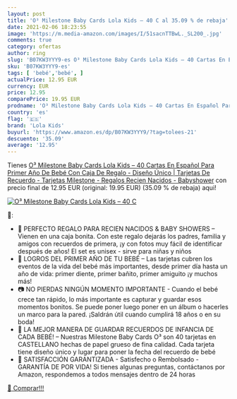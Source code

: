 ```yaml
---
layout: post
title: 'O³ Milestone Baby Cards Lola Kids – 40 C al 35.09 % de rebaja'
date: 2021-02-06 18:23:55
image: 'https://m.media-amazon.com/images/I/51sacnTTBwL._SL200_.jpg'
comments: true
category: ofertas
author: ring
slug: 'B07KW3YYY9-es O³ Milestone Baby Cards Lola Kids – 40 Cartas En Español...'
sku: 'B07KW3YYY9-es'
tags: [ 'bebé','bebé', ]
actualPrice: 12.95 EUR
currency: EUR
price: 12.95
comparePrice: 19.95 EUR
prodname: 'O³ Milestone Baby Cards Lola Kids – 40 Cartas En Español Para Primer Año De Bebé Con Caja De Regalo - Diseño Único | Tarjetas De Recuerdo - Tarjetas Milestone - Regalos Recien Nacidos - Babyshower'
country: 'es'
flag: '🇪🇸'
brand: 'Lola Kids'
buyurl: 'https://www.amazon.es/dp/B07KW3YYY9/?tag=tolees-21'
descuento: '35.09'
average: '12.95'
---
```


Tienes [O³ Milestone Baby Cards Lola Kids – 40 Cartas En Español Para Primer Año De Bebé Con Caja De Regalo - Diseño Único | Tarjetas De Recuerdo - Tarjetas Milestone - Regalos Recien Nacidos - Babyshower](https://www.amazon.es/dp/B07KW3YYY9/?tag=tolees-21) con precio final de  12.95 EUR (original: 19.95 EUR) (35.09 %  de rebaja) aqui!

[![O³ Milestone Baby Cards Lola Kids – 40 C](https://m.media-amazon.com/images/I/51sacnTTBwL._SL200_.jpg)](https://www.amazon.es/dp/B07KW3YYY9/?tag=tolees-21)

🔎:

- 🎁 PERFECTO REGALO PARA RECIEN NACIDOS & BABY SHOWERS – Vienen en una caja bonita. Con este regalo dejarás los padres, familia y amigos con recuerdos de primera, ¡y con fotos muy fácil de identificar después de años! El set es unisex - sirve para niñas y niños
- 🎂 LOGROS DEL PRIMER AÑO DE TU BEBÉ – Las tarjetas cubren los eventos de la vida del bebé más importantes, desde primer día hasta un año de vida: primer diente, primer bañito, primer amiguito ¡y muchos más!
- 📷 NO PIERDAS NINGÚN MOMENTO IMPORTANTE - Cuando el bebé crece tan rápido, lo más importante es capturar y guardar esos momentos bonitos. Se puede poner luego poner en un álbum o hacerles un marco para la pared. ¡Saldrán útil cuando cumplirá 18 años o en su boda!
- 👶 LA MEJOR MANERA DE GUARDAR RECUERDOS DE INFANCIA DE CADA BEBÉ! – Nuestras Milestone Baby Cards O³ son 40 tarjetas en CASTELLANO hechas de papel grueso de fina calidad. Cada tarjeta tiene diseño único y lugar para poner la fecha del recuerdo de bebé
- 💯 SATISFACCIÓN GARANTIZADA - Satisfecho o Rembolsado - GARANTÍA DE POR VIDA! Si tienes algunas preguntas, contáctanos por Amazon, respondemos a todos mensajes dentro de 24 horas

[🛒 Comprar!!!](https://www.amazon.es/dp/B07KW3YYY9/?tag=tolees-21)
